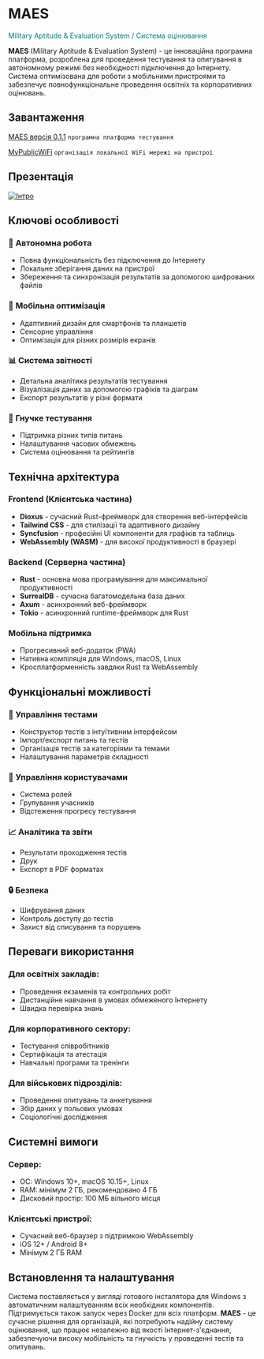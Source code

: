 # MAES
<p><span style="color:teal">Military Aptitude & Evaluation System / Система оцінювання</span></p>


**MAES** (Military Aptitude & Evaluation System) - це інноваційна програмна платформа, розроблена для проведення тестування та опитування в автономному режимі без необхідності підключення до Інтернету. Система оптимізована для роботи з мобільними пристроями та забезпечує повнофункціональне проведення освітніх та корпоративних оцінювань.

## Завантаження
[MAES версія 0.1.1](https://github.com/AnatoliiShliakhto/maes-bin/releases/download/v0.1.1/maes_0.1.1.msi) `програмна платформа тестування`

[MyPublicWiFi](https://mypublicwifi.com/downloads/MyPublicWiFi.exe) `організація локальної WiFi мережі на пристрої`

## Презентація
[![Інтро](https://github.com/AnatoliiShliakhto/maes-bin/releases/download/v0.1.0/Intro.png)](https://youtu.be/-00g1EAatks)

## Ключові особливості
### 🔌 **Автономна робота**
- Повна функціональність без підключення до Інтернету
- Локальне зберігання даних на пристрої
- Збереження та синхронізація результатів за допомогою шифрованих файлів

### 📱 **Мобільна оптимізація**
- Адаптивний дизайн для смартфонів та планшетів
- Сенсорне управління
- Оптимізація для різних розмірів екранів

### 📊 **Система звітності**
- Детальна аналітика результатів тестування
- Візуалізація даних за допомогою графіків та діаграм
- Експорт результатів у різні формати

### 🎯 **Гнучке тестування**
- Підтримка різних типів питань
- Налаштування часових обмежень
- Система оцінювання та рейтингів

## Технічна архітектура
### **Frontend (Клієнтська частина)**
- **Dioxus** - сучасний Rust-фреймворк для створення веб-інтерфейсів
- **Tailwind CSS** - для стилізації та адаптивного дизайну
- **Syncfusion** - професійні UI компоненти для графіків та таблиць
- **WebAssembly (WASM)** - для високої продуктивності в браузері

### **Backend (Серверна частина)**
- **Rust** - основна мова програмування для максимальної продуктивності
- **SurrealDB** - сучасна багатомодельна база даних
- **Axum** - асинхронний веб-фреймворк
- **Tokio** - асинхронний runtime-фреймворк для Rust

### **Мобільна підтримка**
- Прогресивний веб-додаток (PWA)
- Нативна компіляція для Windows, macOS, Linux
- Кросплатформенність завдяки Rust та WebAssembly

## Функціональні можливості
### 📝 **Управління тестами**
- Конструктор тестів з інтуїтивним інтерфейсом
- Імпорт/експорт питань та тестів
- Організація тестів за категоріями та темами
- Налаштування параметрів складності

### 👥 **Управління користувачами**
- Система ролей
- Групування учасників
- Відстеження прогресу тестування

### 📈 **Аналітика та звіти**
- Результати проходження тестів
- Друк
- Експорт в PDF форматах

### 🔒 **Безпека**
- Шифрування даних
- Контроль доступу до тестів
- Захист від списування та порушень

## Переваги використання
### **Для освітніх закладів:**
- Проведення екзаменів та контрольних робіт
- Дистанційне навчання в умовах обмеженого Інтернету
- Швидка перевірка знань

### **Для корпоративного сектору:**
- Тестування співробітників
- Сертифікація та атестація
- Навчальні програми та тренінги

### **Для військових підрозділів:**
- Проведення опитувань та анкетування
- Збір даних у польових умовах
- Соціологічні дослідження

## Системні вимоги
### **Сервер:**
- ОС: Windows 10+, macOS 10.15+, Linux
- RAM: мінімум 2 ГБ, рекомендовано 4 ГБ
- Дисковий простір: 100 МБ вільного місця

### **Клієнтські пристрої:**
- Сучасний веб-браузер з підтримкою WebAssembly
- iOS 12+ / Android 8+
- Мінімум 2 ГБ RAM

## Встановлення та налаштування
Система поставляється у вигляді готового інсталятора для Windows з автоматичним налаштуванням всіх необхідних компонентів. Підтримується також запуск через Docker для всіх платформ.
**MAES** - це сучасне рішення для організацій, які потребують надійну систему оцінювання, що працює незалежно від якості Інтернет-з'єднання, забезпечуючи високу мобільність та гнучкість у проведенні тестів та опитувань.
